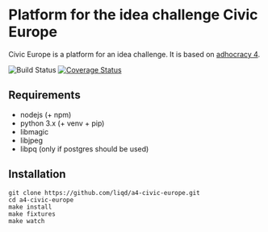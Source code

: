 #  Platform for the idea challenge Civic Europe

Civic Europe is a platform for an idea challenge. It is
based on [adhocracy 4](https://github.com/liqd/adhocracy4).

![Build Status](https://github.com/liqd/a4-civic-europe/actions/workflows/django.yml/badge.svg)
[![Coverage Status](https://coveralls.io/repos/github/liqd/a4-civic-europe/badge.svg?branch=main)](https://coveralls.io/github/liqd/a4-civic-europe?branch=main)

## Requirements

*   nodejs (+ npm)
*   python 3.x (+ venv + pip)
*   libmagic
*   libjpeg
*   libpq (only if postgres should be used)

## Installation

    git clone https://github.com/liqd/a4-civic-europe.git
    cd a4-civic-europe
    make install
    make fixtures
    make watch

